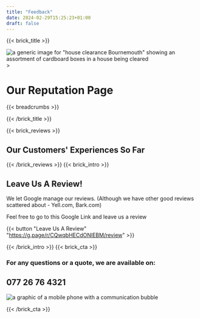 ```yaml
---
title: "Feedback"
date: 2024-02-29T15:25:23+01:00
draft: false
---
```


{{< brick_title >}}                                                                                                                                                            
                                                                                                                                                                                     
   ![a generic image for "house clearance Bournemouth" showing an assortment of cardboard boxes in a house being cleared](/uploads/photos/clear1.jpg)                                                                                 >
                                                                                                                                                                                     
   # Our Reputation Page                                                                                                                                 
                                                                                                                                                                                     
   {{< breadcrumbs >}}                                                                                                                                                          
                                                                                                                                                                                    
{{< /brick_title >}}


{{< brick_reviews >}}
## Our Customers' Experiences So Far
{{< /brick_reviews >}}
{{< brick_intro >}}

## Leave Us A Review!
We let Google manage our reviews. (Although we have other good reviews scattered about - Yell.com, Bark.com)

Feel free to go to this Google Link and leave us a review

{{< button "Leave Us A Review" "https://g.page/r/CQwqbHECdONlEBM/review" >}}

{{< /brick_intro >}}
{{< brick_cta >}}
### For any questions or a quote, we are available on:
## 077 26 76 4321
![a graphic of a mobile phone with a communication bubble](/uploads/illustrations/cuate/phone1.svg)     

{{< /brick_cta >}}